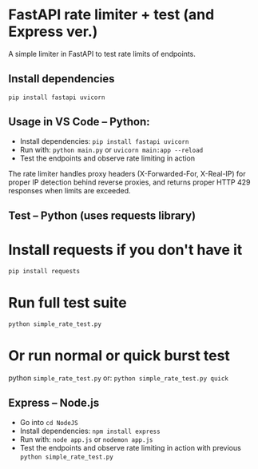 # FastAPI rate limiter + test (and Express ver.)

A simple limiter in FastAPI to test rate limits of endpoints.
## Install dependencies
```pip install fastapi uvicorn```

## Usage in VS Code – Python:
- Install dependencies: ```pip install fastapi uvicorn```
- Run with: ```python main.py``` or ```uvicorn main:app --reload```
- Test the endpoints and observe rate limiting in action

The rate limiter handles proxy headers (X-Forwarded-For, X-Real-IP) for proper IP detection behind reverse proxies, and returns proper HTTP 429 responses when limits are exceeded.

## Test – Python (uses requests library)

# Install requests if you don't have it
```pip install requests```

# Run full test suite
```python simple_rate_test.py```

# Or run normal or quick burst test
python ```simple_rate_test.py``` 
or: ```python simple_rate_test.py quick```

## Express – Node.js
- Go into ```cd NodeJS```
- Install dependencies: ```npm install express```
- Run with: ```node app.js``` or ```nodemon app.js```
- Test the endpoints and observe rate limiting in action with previous ```python simple_rate_test.py```
